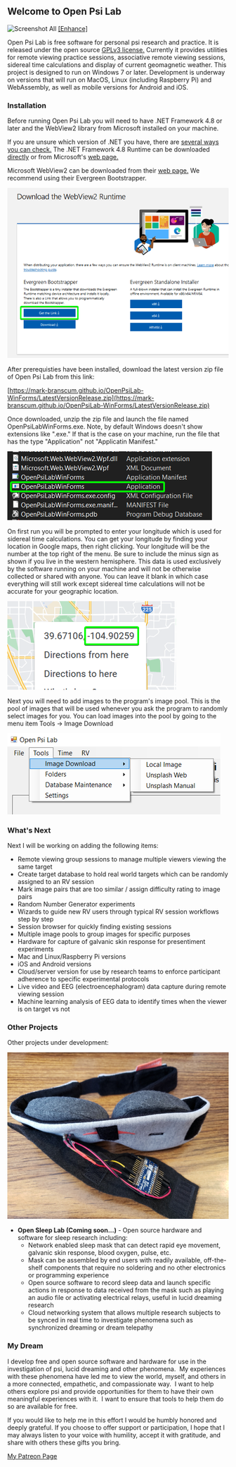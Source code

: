 ## Welcome to Open Psi Lab 


![Screenshot All](/Docs/ScreenshotAllLarge.png)
[[Enhance]](https://mark-branscum.github.io/OpenPsiLab-WinForms/Docs/ScreenshotAllLarge.png)

Open Psi Lab is free software for personal psi research and practice.  It is released under the open source [GPLv3 license.](https://www.gnu.org/licenses/gpl-3.0.en.html) Currently it provides utilities for remote viewing practice sessions, associative remote viewing sessions, sidereal time calculations and display of current geomagnetic weather.  This project is designed to run on Windows 7 or later.  Development is underway on versions that will run on MacOS, Linux (including Raspberry Pi) and WebAssembly, as well as mobile versions for Android and iOS.

### Installation

Before running Open Psi Lab you will need to have .NET Framework 4.8 or later and the WebView2 library from Microsoft installed on your machine.

If you are unsure which version of .NET you have, there are [several ways you can check.](https://www.windowscentral.com/how-quickly-check-net-framework-version-windows-10)  The .NET Framework 4.8 Runtime can be downloaded [directly](https://dotnet.microsoft.com/en-us/download/dotnet-framework/thank-you/net48-web-installer) or from Microsoft's [web page.](https://dotnet.microsoft.com/en-us/download/dotnet-framework/net48)

Microsoft WebView2 can be downloaded from their [web page.](https://developer.microsoft.com/en-us/microsoft-edge/webview2/)  We recommend using their Evergreen Bootstrapper.

![WebView2](/Docs/WebView2.png)

After prerequisties have been installed, download the latest version zip file of Open Psi Lab from this link:

[https://mark-branscum.github.io/OpenPsiLab-WinForms/LatestVersionRelease.zip](https://mark-branscum.github.io/OpenPsiLab-WinForms/LatestVersionRelease.zip) 

Once downloaded, unzip the zip file and launch the file named OpenPsiLabWinForms.exe.  Note, by default Windows doesn't show extensions like ".exe."  If that is the case on your machine, run the file that has the type "Application" not "Applicatin Manifest."

![File Extensions](/Docs/FileExtensions.png)

On first run you will be prompted to enter your longitude which is used for sidereal time calculations.  You can get your longitude by finding your location in Google maps, then right clicking.  Your longitude will be the number at the top right of the menu. Be sure to include the minus sign as shown if you live in the western hemisphere. This data is used exclusively by the software running on your machine and will not be otherwise collected or shared with anyone.  You can leave it blank in which case everything will still work except sidereal time calculations will not be accurate for your geographic location.

![Longitude](/Docs/Longitude.png)

Next you will need to add images to the program's image pool.  This is the pool of images that will be used whenever you ask the program to randomly select images for you.  You can load images into the pool by going to the menu item Tools -> Image Download

![Load Images](/Docs/ImageDownload.png)

### What's Next

Next I will be working on adding the following items:
- Remote viewing group sessions to manage multiple viewers viewing the same target
- Create target database to hold real world targets which can be randomly assigned to an RV session 
- Mark image pairs that are too similar / assign difficulty rating to image pairs
- Random Number Generator experiments
- Wizards to guide new RV users through typical RV session workflows step by step
- Session browser for quickly finding existing sessions
- Multiple image pools to group images for specific purposes
- Hardware for capture of galvanic skin response for presentiment experiments
- Mac and Linux/Raspberry Pi versions
- iOS and Android versions
- Cloud/server version for use by research teams to enforce participant adherence to specific experimental protocols
- Live video and EEG (electroencephalogram) data capture during remote viewing session
- Machine learning analysis of EEG data to identify times when the viewer is on target vs not

### Other Projects

Other projects under development:

![Open Sleep Lab Mask](/Docs/OpenSleepLabMask.jpeg)

- **Open Sleep Lab (Coming soon...)** - Open source hardware and software for sleep research including:
  - Network enabled sleep mask that can detect rapid eye movement, galvanic skin response, blood oxygen, pulse, etc.
   - Mask can be assembled by end users with readily available, off-the-shelf components that require no soldering and no other electronics or programming experience
  - Open source software to record sleep data and launch specific actions in response to data received from the mask such as playing an audio file or activating electrical relays, useful in lucid dreaming research 
  - Cloud networking system that allows multiple research subjects to be synced in real time to investigate phenomena such as synchronized dreaming or dream telepathy

### My Dream

I develop free and open source software and hardware for use in the investigation of psi, lucid dreaming and other phenomena.  My experiences with these phenomena have led me to view the world, myself, and others in a more connected, empathetic, and compassionate way.  I want to help others explore psi and provide opportunities for them to have their own meaningful experiences with it.  I want to ensure that tools to help them do so are available for free. 

If you would like to help me in this effort I would be humbly honored and deeply grateful.  If you choose to offer support or participation, I hope that I may always listen to your voice with humility, accept it with gratitude, and share with others these gifts you bring.

[My Patreon Page](https://www.patreon.com/MarkBranscum)

